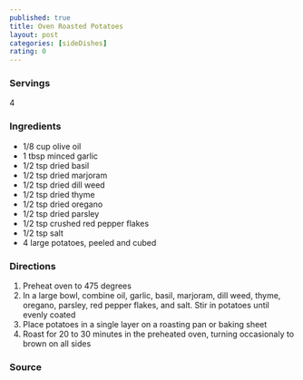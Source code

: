 ```yaml
---
published: true
title: Oven Roasted Potatoes
layout: post
categories: [sideDishes]
rating: 0
---
```

### Servings
4

### Ingredients
- 1/8 cup olive oil
- 1 tbsp minced garlic
- 1/2 tsp dried basil
- 1/2 tsp dried marjoram
- 1/2 tsp dried dill weed
- 1/2 tsp dried thyme
- 1/2 tsp dried oregano
- 1/2 tsp dried parsley
- 1/2 tsp crushed red pepper flakes
- 1/2 tsp salt
- 4 large potatoes, peeled and cubed

### Directions
1. Preheat oven to 475 degrees
2. In a large bowl, combine oil, garlic, basil, marjoram, dill weed, thyme, oregano, parsley, red pepper flakes, and salt.  Stir in potatoes until evenly coated
3. Place potatoes in a single layer on a roasting pan or baking sheet
4. Roast for 20 to 30 minutes in the preheated oven, turning occasionaly to brown on all sides

### Source

